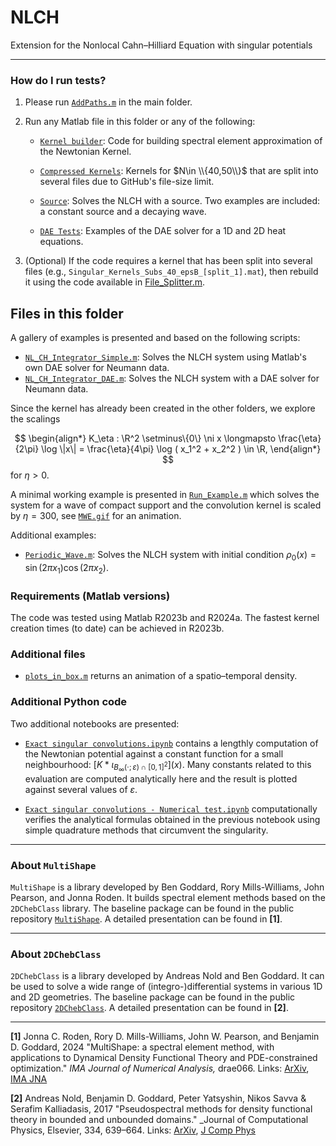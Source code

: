 # NLCH
Extension for the Nonlocal Cahn–Hilliard Equation with singular potentials

---

### How do I run tests? ###
 
1. Please run [`AddPaths.m`](AddPaths.m) in the main folder. 
2. Run any Matlab file in this folder or any of the following:

	* [`Kernel builder`](Kernel%20builder): Code for building spectral element approximation of the Newtonian Kernel.
	
	* [`Compressed Kernels`](Compressed%20Kernels): Kernels for $N\in \\{40,50\\}$ that are split into several files due to GitHub's file-size limit.

	* [`Source`](Source): Solves the NLCH with a source. Two examples are included: a constant source and a decaying wave.

	* [`DAE Tests`](DAE%20Tests): Examples of the DAE solver for a 1D and 2D heat equations.


3. (Optional) If the code requires a kernel that has been split into several files (e.g., `Singular_Kernels_Subs_40_epsB_[split_1].mat`), then rebuild it using the code available in [File_Splitter.m](Kernel%20builder/File_Splitter.m).

## Files in this folder

A gallery of examples is presented and based on the following scripts:

* [`NL_CH_Integrator_Simple.m`](NL_CH_Integrator_Simple.m): Solves the NLCH system using Matlab's own DAE solver for Neumann data.
* [`NL_CH_Integrator_DAE.m`](NL_CH_Integrator_DAE.m): Solves the NLCH system with a DAE solver for Neumann data.

Since the kernel has already been created in the other folders, we explore the scalings

$$
\begin{align*}
	K_\eta : \R^2 \setminus\{0\} \ni x  \longmapsto  \frac{\eta}{2\pi} \log \|x\| = \frac{\eta}{4\pi} \log ( x_1^2 + x_2^2 ) \in \R,
\end{align*}
$$
for $\eta > 0$.

A minimal working example is presented in [`Run_Example.m`](Run_Example.m) which solves the system for a wave of compact support and the convolution kernel is scaled by $\eta = 300$, see [`MWE.gif`](MWE.gif) for an animation.

Additional examples:

* [`Periodic_Wave.m`](Periodic_Wave.m): Solves the NLCH system with initial condition $\rho_0(x) = \sin(2\pi x_1) \cos(2\pi x_2)$.



### Requirements (Matlab versions)

The code was tested using Matlab R2023b and R2024a. The fastest kernel creation times (to date) can be achieved in R2023b.


### Additional files

* [`plots_in_box.m`](plots_in_box.m) returns an animation of a spatio–temporal density.


### Additional Python code

Two additional notebooks are presented:

* [`Exact singular convolutions.ipynb`](Exact%20singular%20convolutions.ipynb) contains a lengthly computation of the Newtonian potential against a constant function for a small neighbourhood: $[K \ast \iota_{ B_\infty (\cdot; \varepsilon) \cap [0,1]^2 }] (x)$. Many constants related to this evaluation are computed analytically here and the result is plotted against several values of $\varepsilon$.

* [`Exact singular convolutions - Numerical test.ipynb`](Exact%20singular%20convolutions%20-%20Numerical%20test.ipynb) computationally verifies the analytical formulas obtained in the previous notebook using simple quadrature methods that circumvent the singularity.

---

### About `MultiShape`

`MultiShape` is a library developed by Ben Goddard, Rory Mills-Williams, John Pearson, and Jonna Roden. It builds spectral element methods based on the `2DChebClass` library. The baseline package can be found in the public repository [`MultiShape`](https://bitbucket.org/bdgoddard/multishapepublic/src/master/). A detailed presentation can be found in **[1]**.


---

### About `2DChebClass`


`2DChebClass` is a library developed by Andreas Nold and Ben Goddard. It can be used to solve a wide range of (integro-)differential systems in various 1D and 2D geometries. The baseline package can be found in the public repository [`2DChebClass`](https://github.com/NoldAndreas/2DChebClass). A detailed presentation can be found in **[2]**.

---

**[1]** Jonna C. Roden, Rory D. Mills-Williams, John W. Pearson, and Benjamin D. Goddard, 2024 "MultiShape: a spectral element method, with applications to Dynamical Density Functional Theory and PDE-constrained optimization." _IMA Journal of Numerical Analysis,_ drae066. Links: [ArXiv](https://arxiv.org/abs/2207.05589), [IMA JNA](https://doi.org/10.1093/imanum/drae066)


**[2]** Andreas Nold, Benjamin D. Goddard, Peter Yatsyshin, Nikos Savva & Serafim Kalliadasis, 2017 "Pseudospectral methods for density functional theory in bounded and unbounded domains." _Journal of Computational Physics, Elsevier, 334, 639–664. Links: [ArXiv](https://arxiv.org/abs/1701.06182), [J Comp Phys](https://doi.org/10.1016/j.jcp.2016.12.023)
